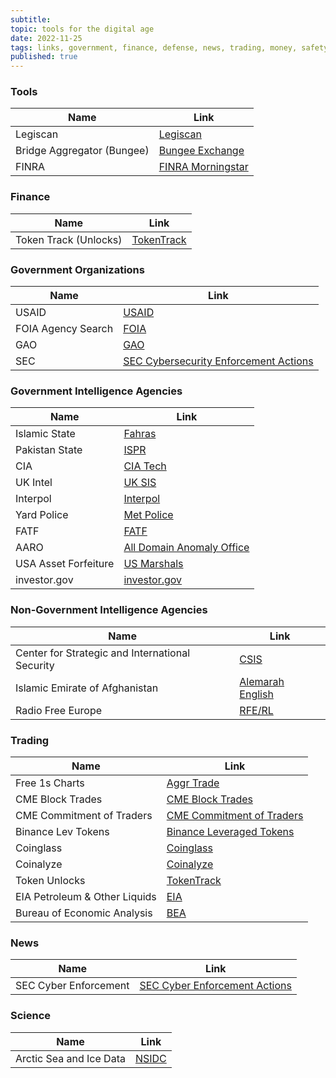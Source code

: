```yaml
---
subtitle:
topic: tools for the digital age 
date: 2022-11-25
tags: links, government, finance, defense, news, trading, money, safety, knowledge, 
published: true
---
```


### Tools

| Name            | Link                                                    |
|-----------------|---------------------------------------------------------|
| Legiscan        | [Legiscan](https://legiscan.com/)                       |
| Bridge Aggregator (Bungee) | [Bungee Exchange](https://www.bungee.exchange/refuel) |
| FINRA           | [FINRA Morningstar](https://finra-markets.morningstar.com/MarketData/Default.jsp?sdkVersion=2.62.7) |

### Finance

| Name            | Link                                                    |
|-----------------|---------------------------------------------------------|
| Token Track (Unlocks) | [TokenTrack](https://tokentrack.co)                     |

### Government Organizations

| Name            | Link                                                    |
|-----------------|---------------------------------------------------------|
| USAID           | [USAID](https://www.usaid.gov)                          |
| FOIA Agency Search | [FOIA](https://www.foia.gov/#agency-search)            |
| GAO             | [GAO](https://www.gao.gov)                              |
| SEC             | [SEC Cybersecurity Enforcement Actions](https://www.sec.gov/spotlight/cybersecurity-enforcement-actions) |

### Government Intelligence Agencies

| Name            | Link                                                    |
|-----------------|---------------------------------------------------------|
| Islamic State   | [Fahras](https://fahras.co.za/)                         |
| Pakistan State  | [ISPR](https://ispr.gov.pk)                             |
| CIA             | [CIA Tech](https://cia.gov/tech)                        |
| UK Intel        | [UK SIS](https://www.sis.gov.uk)                        |
| Interpol        | [Interpol](https://www.interpol.int/)                   |
| Yard Police     | [Met Police](https://www.met.police.uk/)                |
| FATF            | [FATF](https://www.fatf-gafi.org/)                      |
| AARO            | [All Domain Anomaly Office](https://www.aaro.mil)       |
| USA Asset Forfeiture | [US Marshals](https://www.usmarshals.gov/what-we-do/asset-forfeiture) |
| investor.gov    | [investor.gov](https://www.investor.gov)                |

### Non-Government Intelligence Agencies

| Name            | Link                                                    |
|-----------------|---------------------------------------------------------|
| Center for Strategic and International Security | [CSIS](https://www.csis.org)     |
| Islamic Emirate of Afghanistan | [Alemarah English](https://www.alemarahenglish.af)   |
| Radio Free Europe | [RFE/RL](https://www.rferl.org)                         |

### Trading

| Name            | Link                                                    |
|-----------------|---------------------------------------------------------|
| Free 1s Charts  | [Aggr Trade](https://aggr.trade)                        |
| CME Block Trades | [CME Block Trades](https://www.cmegroup.com/clearing/operations-and-deliveries/accepted-trade-types/block-data.html#tradeDate=2023-11-24&groups=16&subGroups=54,55) |
| CME Commitment of Traders | [CME Commitment of Traders](https://www.cmegroup.com/market-data/commitment-of-traders.html) |
| Binance Lev Tokens | [Binance Leveraged Tokens](https://www.binance.com/en/leveraged-tokens/tokens/allTokens/1INCHUP) |
| Coinglass       | [Coinglass](https://www.coinglass.com)                  |
| Coinalyze       | [Coinalyze](https://coinalyze.net)                      |
| Token Unlocks   | [TokenTrack](https://tokentrack.co)                     |
| EIA Petroleum & Other Liquids | [EIA](https://www.eia.gov/petroleum/weekly/index.php) |
| Bureau of Economic Analysis | [BEA](https://www.bea.gov/)                 |

### News

| Name            | Link                                                    |
|-----------------|---------------------------------------------------------|
| SEC Cyber Enforcement | [SEC Cyber Enforcement Actions](https://www.sec.gov/spotlight/cybersecurity-enforcement-actions) |

### Science

| Name            | Link                                                    |
|-----------------|---------------------------------------------------------|
| Arctic Sea and Ice Data | [NSIDC](https://nsidc.org/arcticseaicenews/)           |
